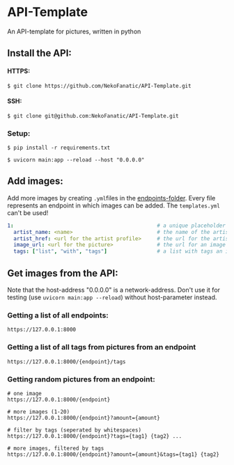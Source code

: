 # API-Template

An API-template for pictures, written in python


## Install the API:


#### HTTPS:

```
$ git clone https://github.com/NekoFanatic/API-Template.git
```


#### SSH:

```
$ git clone git@github.com:NekoFanatic/API-Template.git
```

### Setup:

```
$ pip install -r requirements.txt 

$ uvicorn main:app --reload --host "0.0.0.0"
```


## Add images:

Add more images by creating `.yml`files in the [endpoints-folder](./endpoints). Every file represents an endpoint in which images can be 
added. The `templates.yml` can't be used!

```yml
1:                                              # a unique placeholder (can be a number)
  artist_name: <name>                           # the name of the artist
  artist_href: <url for the artist profile>     # the url for the artist-profile
  image_url: <url for the picture>              # the url for an image
  tags: ["list", "with", "tags"]                # a list with tags an image can have
```


## Get images from the API:

Note that the host-address "0.0.0.0" is a network-address. Don't use it for testing (use `uvicorn main:app --reload`)
without host-parameter instead.


### Getting a list of all endpoints:

```
https://127.0.0.1:8000
```

### Getting a list of all tags from pictures from an endpoint

```
https://127.0.0.1:8000/{endpoint}/tags
```

### Getting random pictures from an endpoint:

```
# one image
https://127.0.0.1:8000/{endpoint}

# more images (1-20)
https://127.0.0.1:8000/{endpoint}?amount={amount}

# filter by tags (seperated by whitespaces)
https://127.0.0.1:8000/{endpoint}?tags={tag1} {tag2} ...

# more images, filtered by tags
https://127.0.0.1:8000/{endpoint}?amount={amount}&tags={tag1} {tag2}
```
